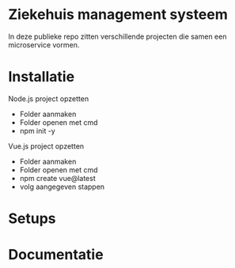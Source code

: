 # Ziekehuis management systeem
In deze publieke repo zitten verschillende projecten die samen een microservice vormen.

# Installatie
Node.js project opzetten
* Folder aanmaken
* Folder openen met cmd
* npm init -y

Vue.js project opzetten
* Folder aanmaken
* Folder openen met cmd
* npm create vue@latest
* volg aangegeven stappen
  
# Setups


# Documentatie


